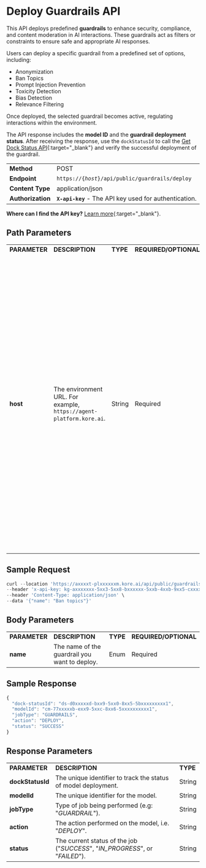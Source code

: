 # Deploy Guardrails API

This API deploys predefined **guardrails** to enhance security, compliance, and content moderation in AI interactions. These guardrails act as filters or constraints to ensure safe and appropriate AI responses.

Users can deploy a specific guardrail from a predefined set of options, including:

* Anonymization
* Ban Topics
* Prompt Injection Prevention
* Toxicity Detection
* Bias Detection
* Relevance Filtering

Once deployed, the selected guardrail becomes active, regulating interactions within the environment.

The API response includes the **model ID** and the **guardrail deployment status**. After receiving the response, use the <code>dockStatusId</code> to call the [Get Dock Status API](../apis-list/get-dock-status.md){:target="_blank"} and verify the successful deployment of the guardrail.

<table>
  <tr>
   <td><strong>Method</strong>
   </td>
   <td>POST
   </td>
  </tr>
  <tr>
   <td><strong>Endpoint</strong>
   </td>
   <td><code>https://{<i>host</i>}/api/public/guardrails/deploy</code>
   </td>
  </tr>
  <tr>
   <td><strong>Content Type</strong>
   </td>
   <td>application/json
   </td>
  </tr>
  <tr>
   <td><strong>Authorization</strong>
   </td>
   <td><strong><code>X-api-key</code></strong> - The API key used for authentication.
   </td>
  </tr>
</table>

**Where can I find the API key?** [Learn more](../overview.md/#how-to-find-the-api-key){:target="_blank"}.

## Path Parameters

<table>
  <tr>
   <td><strong>PARAMETER</strong>
   </td>
   <td><strong>DESCRIPTION</strong>
   </td>
   <td><strong>TYPE</strong>
   </td>
   <td><strong>REQUIRED/OPTIONAL</strong>
   </td>
   <td><strong>ENUM VALUES</strong>
   </td>
  </tr>
  <tr>
   <td><strong>host</strong>
   </td>
   <td>The environment URL. For example, <code> https://agent-platform.kore.ai</code>.
   </td>
   <td>String
   </td>
   <td>Required
   </td>
   <td>
    The allowed guardrails include:
<ul>

<li><strong>Anonymize</strong> – Ensures sensitive information is anonymized.</li>

<li><strong>Ban topics</strong> – Restricts discussions on specific topics.</li>

<li><strong>Prompt injection</strong> – Prevents unauthorized prompt manipulation.</li>

<li><strong>Toxicity</strong> – Detects and filters toxic language.</li>

<li><strong>Bias detection</strong> – Identifies and mitigates biased responses.</li>

<li><strong>Relevance </strong>– Ensures responses stay relevant to the conversation</li>
</ul>
   </td>
  </tr>
</table>

## Sample Request

```js
curl --location 'https://axxxxt-plxxxxxxm.kore.ai/api/public/guardrails/deploy' \ 
--header 'x-api-key: kg-axxxxxxx-5xx3-5xx8-bxxxxxx-5xxb-4xxb-9xx5-cxxxxxxxxx3' \ 
--header 'Content-Type: application/json' \ 
--data '{"name": "Ban topics"}'
```

## Body Parameters

<table>
  <tr>
   <td><strong>PARAMETER</strong>
   </td>
   <td><strong>DESCRIPTION</strong>
   </td>
   <td><strong>TYPE</strong>
   </td>
   <td><strong>REQUIRED/OPTIONAL</strong>
   </td>
  </tr>
  <tr>
   <td><b>name</b>
   </td>
   <td>The name of the guardrail you want to deploy.
   </td>
   <td>Enum
   </td>
   <td>Required
   </td>
  </tr>
</table>

## Sample Response

```js
{
  "dock-statusId": "ds-d0xxxxxd-bxx9-5xx0-8xx5-5bxxxxxxxxx1",
  "modelId": "cm-77xxxxxb-exx9-5xxc-8xx6-5xxxxxxxxxx1",
  "jobType": "GUARDRAILS",
  "action": "DEPLOY",
  "status": "SUCCESS"
}
```

## Response Parameters

<table>
  <tr>
   <td><strong>PARAMETER</strong>
   </td>
   <td><strong>DESCRIPTION</strong>
   </td>
   <td><strong>TYPE</strong>
   </td>
  </tr>
  <tr>
   <td><strong>dockStatusId</strong>
   </td>
   <td>The unique identifier to track the status of model deployment.
   </td>
   <td>String
   </td>
  </tr>
  <tr>
   <td><strong>modelId</strong>
   </td>
   <td>The unique identifier for the model.
   </td>
   <td>String
   </td>
  </tr>
  <tr>
   <td><strong>jobType</strong>
   </td>
   <td>Type of job being performed (e.g: "<i>GUARDRAIL</i>").
   </td>
   <td>String
   </td>
  </tr>
  <tr>
   <td><strong>action</strong>
   </td>
   <td>The action performed on the model, i.e. "<i>DEPLOY</i>".
   </td>
   <td>String
   </td>
  </tr>
  <tr>
   <td><strong>status</strong>
   </td>
   <td>The current status of the job ("<i>SUCCESS</i>", "<i>IN_PROGRESS</i>", or "<i>FAILED</i>").
   </td>
   <td>String
   </td>
  </tr>
</table>

